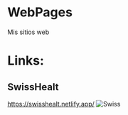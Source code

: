 # WebPages
Mis sitios web
# Links:

## SwissHealt
https://swisshealt.netlify.app/
![Swiss](https://user-images.githubusercontent.com/70999224/117006194-84ff0000-acbe-11eb-82b0-11fdee679dbf.JPG)

